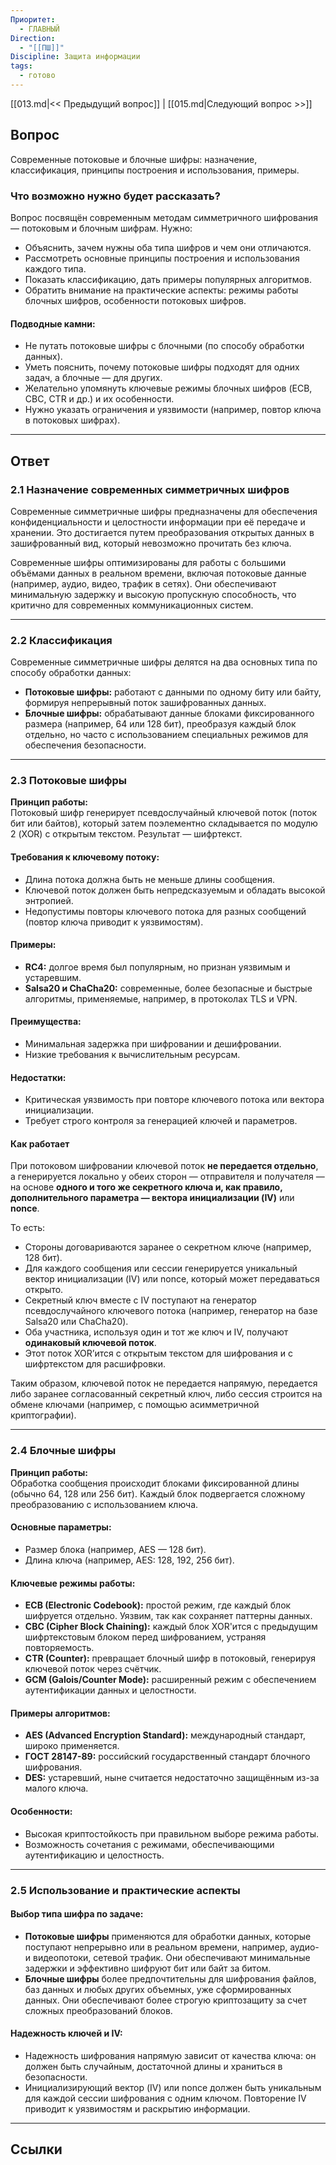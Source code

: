 ```yaml
---
Приоритет:
  - ГЛАВНЫЙ
Direction:
  - "[[ПШ]]"
Discipline: Защита информации
tags:
  - готово
---
```

[[013.md|<< Предыдущий вопрос]] | [[015.md|Следующий вопрос >>]]
## Вопрос
Современные потоковые и блочные шифры: назначение, классификация, принципы построения и использования, примеры.

### Что возможно нужно будет рассказать?
Вопрос посвящён современным методам симметричного шифрования — потоковым и блочным шифрам. Нужно:
- Объяснить, зачем нужны оба типа шифров и чем они отличаются.
- Рассмотреть основные принципы построения и использования каждого типа.
- Показать классификацию, дать примеры популярных алгоритмов.
- Обратить внимание на практические аспекты: режимы работы блочных шифров, особенности потоковых шифров.
#### **Подводные камни:**
- Не путать потоковые шифры с блочными (по способу обработки данных).
- Уметь пояснить, почему потоковые шифры подходят для одних задач, а блочные — для других.
- Желательно упомянуть ключевые режимы блочных шифров (ECB, CBC, CTR и др.) и их особенности.
- Нужно указать ограничения и уязвимости (например, повтор ключа в потоковых шифрах).

---
## Ответ
### 2.1 Назначение современных симметричных шифров
Современные симметричные шифры предназначены для обеспечения конфиденциальности и целостности информации при её передаче и хранении. Это достигается путем преобразования открытых данных в зашифрованный вид, который невозможно прочитать без ключа.

Современные шифры оптимизированы для работы с большими объёмами данных в реальном времени, включая потоковые данные (например, аудио, видео, трафик в сетях). Они обеспечивают минимальную задержку и высокую пропускную способность, что критично для современных коммуникационных систем.

---
### 2.2 Классификация
Современные симметричные шифры делятся на два основных типа по способу обработки данных:
- **Потоковые шифры:** работают с данными по одному биту или байту, формируя непрерывный поток зашифрованных данных.
- **Блочные шифры:** обрабатывают данные блоками фиксированного размера (например, 64 или 128 бит), преобразуя каждый блок отдельно, но часто с использованием специальных режимов для обеспечения безопасности.

---
### 2.3 Потоковые шифры
**Принцип работы:**  
Потоковый шифр генерирует псевдослучайный ключевой поток (поток бит или байтов), который затем поэлементно складывается по модулю 2 (XOR) с открытым текстом. Результат — шифртекст.
#### **Требования к ключевому потоку:**
- Длина потока должна быть не меньше длины сообщения.
- Ключевой поток должен быть непредсказуемым и обладать высокой энтропией.
- Недопустимы повторы ключевого потока для разных сообщений (повтор ключа приводит к уязвимостям).
#### **Примеры:**
- **RC4:** долгое время был популярным, но признан уязвимым и устаревшим.
- **Salsa20 и ChaCha20:** современные, более безопасные и быстрые алгоритмы, применяемые, например, в протоколах TLS и VPN.
#### **Преимущества:**
- Минимальная задержка при шифровании и дешифровании.
- Низкие требования к вычислительным ресурсам.
#### **Недостатки:**
- Критическая уязвимость при повторе ключевого потока или вектора инициализации.
- Требует строго контроля за генерацией ключей и параметров.
#### Как работает
При потоковом шифровании ключевой поток **не передается отдельно**, а генерируется локально у обеих сторон — отправителя и получателя — на основе **одного и того же секретного ключа и, как правило, дополнительного параметра — вектора инициализации (IV)** или **nonce**.

То есть:
- Стороны договариваются заранее о секретном ключе (например, 128 бит).
- Для каждого сообщения или сессии генерируется уникальный вектор инициализации (IV) или nonce, который может передаваться открыто.
- Секретный ключ вместе с IV поступают на генератор псевдослучайного ключевого потока (например, генератор на базе Salsa20 или ChaCha20).
- Оба участника, используя один и тот же ключ и IV, получают **одинаковый ключевой поток**.
- Этот поток XOR’ится с открытым текстом для шифрования и с шифртекстом для расшифровки.

Таким образом, ключевой поток не передается напрямую, передается либо заранее согласованный секретный ключ, либо сессия строится на обмене ключами (например, с помощью асимметричной криптографии).

---
### 2.4 Блочные шифры
**Принцип работы:**  
Обработка сообщения происходит блоками фиксированной длины (обычно 64, 128 или 256 бит). Каждый блок подвергается сложному преобразованию с использованием ключа.
#### **Основные параметры:**
- Размер блока (например, AES — 128 бит).
- Длина ключа (например, AES: 128, 192, 256 бит).
#### **Ключевые режимы работы:**
- **ECB (Electronic Codebook):** простой режим, где каждый блок шифруется отдельно. Уязвим, так как сохраняет паттерны данных.
- **CBC (Cipher Block Chaining):** каждый блок XOR'ится с предыдущим шифртекстовым блоком перед шифрованием, устраняя повторяемость.
- **CTR (Counter):** превращает блочный шифр в потоковый, генерируя ключевой поток через счётчик.
- **GCM (Galois/Counter Mode):** расширенный режим с обеспечением аутентификации данных и целостности.
#### **Примеры алгоритмов:**
- **AES (Advanced Encryption Standard):** международный стандарт, широко применяется.
- **ГОСТ 28147-89:** российский государственный стандарт блочного шифрования.
- **DES:** устаревший, ныне считается недостаточно защищённым из-за малого ключа.
#### **Особенности:**
- Высокая криптостойкость при правильном выборе режима работы.
- Возможность сочетания с режимами, обеспечивающими аутентификацию и целостность.

---
### 2.5 Использование и практические аспекты
#### **Выбор типа шифра по задаче:**
- **Потоковые шифры** применяются для обработки данных, которые поступают непрерывно или в реальном времени, например, аудио- и видеопотоки, сетевой трафик. Они обеспечивают минимальные задержки и эффективно шифруют бит или байт за битом.
- **Блочные шифры** более предпочтительны для шифрования файлов, баз данных и любых других объемных, уже сформированных данных. Они обеспечивают более строгую криптозащиту за счет сложных преобразований блоков.
#### **Надежность ключей и IV:**
- Надежность шифрования напрямую зависит от качества ключа: он должен быть случайным, достаточной длины и храниться в безопасности.
- Инициализирующий вектор (IV) или nonce должен быть уникальным для каждой сессии шифрования с одним ключом. Повторение IV приводит к уязвимостям и раскрытию информации.

---
## Ссылки
